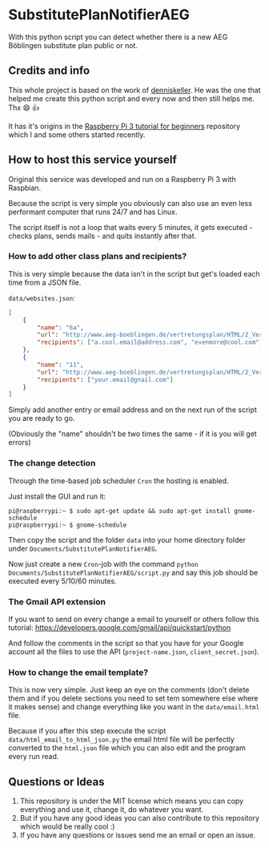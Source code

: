 # SubstitutePlanNotifierAEG
With this python script you can detect whether there is a new AEG Böblingen substitute plan public or not.



## Credits and info

This whole project is based on the work of [denniskeller](https://github.com/denniskeller). 
He was the one that helped me create this python script and every now and then still helps me.
Thx :smile: :thumbsup: 

It has it's origins in the [Raspberry Pi 3 tutorial for beginners](https://github.com/AnonymerNiklasistanonym/RaspiForBeginners) repository which I and some others started recently.



## How to host this service yourself

Original this service was developed and run on a Raspberry Pi 3 with Raspbian.

Because the script is very simple you obviously can also use an even less performant computer that runs 24/7 and has Linux.

The script itself is not a loop that waits every 5 minutes, it gets executed - checks plans, sends mails - and quits instantly after that.

### How to add other class plans and recipients?

This is very simple because the data isn't in the script but get's loaded each time from a JSON file.

`data/websites.json`:

```json
[
	{
		"name": "6a",
		"url": "http://www.aeg-boeblingen.de/vertretungsplan/HTML/2_Ver_Kla_AEG_06A.htm",
		"recipients": ["a.cool.email@address.com", "evenmore@cool.com"]
	},
    {
		"name": "11",
		"url": "http://www.aeg-boeblingen.de/vertretungsplan/HTML/2_Ver_Kla_AEG_11.htm",
		"recipients": ["your.email@gnail.com"]
	}
]
```

Simply add another entry or email address and on the next run of the script you are ready to go.

(Obviously the "name" shouldn't be two times the same - if it is you will get errors)

### The change detection

Through the time-based job scheduler `Cron` the hosting is enabled.

Just install the GUI and run it:

```
pi@raspberrypi:~ $ sudo apt-get update && sudo apt-get install gnome-schedule  
pi@raspberrypi:~ $ gnome-schedule 
```

Then copy the script and the folder `data` into your home directory folder under `Documents/SubstitutePlanNotifierAEG`.

Now just create a new `Cron`-job with the command 
`python Documents/SubstitutePlanNotifierAEG/script.py` and say this job should be executed every 5/10/60 minutes.

### The Gmail API extension

If you want to send on every change a email to yourself or others follow this tutorial:
https://developers.google.com/gmail/api/quickstart/python

And follow the comments in the script so that you have for your Google account all the files to use the API (`project-name.json`, `client_secret.json`).

### How to change the email template?

This is now very simple. Just keep an eye on the comments (don't delete them and if you delete sections you need to set tem somewhere else where it makes sense) and change everything like you want in the `data/email.html` file.

Because if you after this step execute the script `data/html_email_to_html_json.py` the email html file will be perfectly converted to the `html.json` file which you can also edit and the program every run read.



## Questions or Ideas

1. This repository is under the MIT license which means you can copy everything and use it, change it, do whatever you want.
2. But if you have any good ideas you can also contribute to this repository which would be really cool :)
3. If you have any questions or issues send me an email or open an issue.